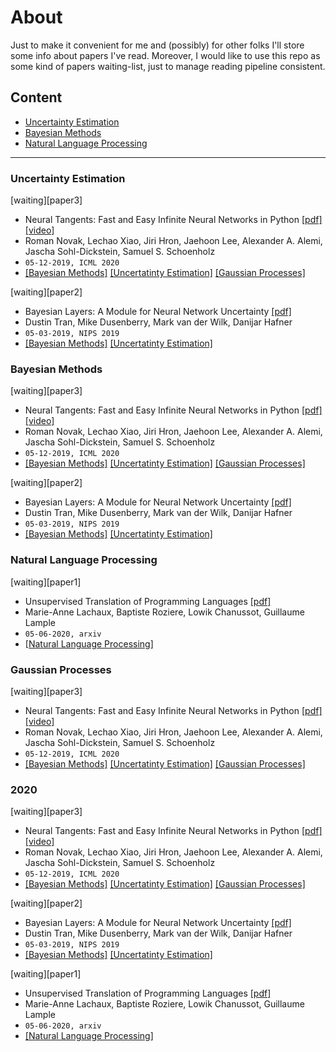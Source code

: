 # About

Just to make it convenient for me and (possibly) for other folks I'll store some info about papers I've read. Moreover, I would like to use this repo as some kind of papers waiting-list, just to manage reading pipeline consistent.

## Content
- [Uncertainty Estimation](#uncertainty-estimation)
- [Bayesian Methods](#bayesian-methods)
- [Natural Language Processing ](#natural-language-processing )

****


### Uncertainty Estimation

[waiting][paper3]
* Neural Tangents: Fast and Easy Infinite Neural Networks in Python [[pdf]](https://arxiv.org/abs/1912.02803) [[video]](https://iclr.cc/virtual_2020/poster_SklD9yrFPS.html)
* Roman Novak, Lechao Xiao, Jiri Hron, Jaehoon Lee, Alexander A. Alemi, Jascha Sohl-Dickstein, Samuel S. Schoenholz
* `05-12-2019, ICML 2020`
* [[Bayesian Methods]](#bayesian-methods) [[Uncertatinty Estimation]](#uncertainty-estimation) [[Gaussian Processes]](#gaussian-processes)

[waiting][paper2]
* Bayesian Layers: A Module for Neural Network Uncertainty [[pdf]](https://papers.nips.cc/paper/9607-bayesian-layers-a-module-for-neural-network-uncertainty)
* Dustin Tran, Mike Dusenberry, Mark van der Wilk, Danijar Hafner
* `05-03-2019, NIPS 2019`
* [[Bayesian Methods]](#bayesian-methods) [[Uncertatinty Estimation]](#uncertainty-estimation)

### Bayesian Methods

[waiting][paper3]
* Neural Tangents: Fast and Easy Infinite Neural Networks in Python [[pdf]](https://arxiv.org/abs/1912.02803) [[video]](https://iclr.cc/virtual_2020/poster_SklD9yrFPS.html)
* Roman Novak, Lechao Xiao, Jiri Hron, Jaehoon Lee, Alexander A. Alemi, Jascha Sohl-Dickstein, Samuel S. Schoenholz
* `05-12-2019, ICML 2020`
* [[Bayesian Methods]](#bayesian-methods) [[Uncertatinty Estimation]](#uncertainty-estimation) [[Gaussian Processes]](#gaussian-processes)

[waiting][paper2]
* Bayesian Layers: A Module for Neural Network Uncertainty [[pdf]](https://papers.nips.cc/paper/9607-bayesian-layers-a-module-for-neural-network-uncertainty)
* Dustin Tran, Mike Dusenberry, Mark van der Wilk, Danijar Hafner
* `05-03-2019, NIPS 2019`
* [[Bayesian Methods]](#bayesian-methods) [[Uncertatinty Estimation]](#uncertainty-estimation)

### Natural Language Processing 

[waiting][paper1]
* Unsupervised Translation of Programming Languages [[pdf]](https://arxiv.org/pdf/2006.03511.pdf)
* Marie-Anne Lachaux, Baptiste Roziere, Lowik Chanussot, Guillaume Lample
* `05-06-2020, arxiv`
* [[Natural Language Processing]](#natural-language-processing)

### Gaussian Processes

[waiting][paper3]
* Neural Tangents: Fast and Easy Infinite Neural Networks in Python [[pdf]](https://arxiv.org/abs/1912.02803) [[video]](https://iclr.cc/virtual_2020/poster_SklD9yrFPS.html)
* Roman Novak, Lechao Xiao, Jiri Hron, Jaehoon Lee, Alexander A. Alemi, Jascha Sohl-Dickstein, Samuel S. Schoenholz
* `05-12-2019, ICML 2020`
* [[Bayesian Methods]](#bayesian-methods) [[Uncertatinty Estimation]](#uncertainty-estimation) [[Gaussian Processes]](#gaussian-processes)

### 2020

[waiting][paper3]
* Neural Tangents: Fast and Easy Infinite Neural Networks in Python [[pdf]](https://arxiv.org/abs/1912.02803) [[video]](https://iclr.cc/virtual_2020/poster_SklD9yrFPS.html)
* Roman Novak, Lechao Xiao, Jiri Hron, Jaehoon Lee, Alexander A. Alemi, Jascha Sohl-Dickstein, Samuel S. Schoenholz
* `05-12-2019, ICML 2020`
* [[Bayesian Methods]](#bayesian-methods) [[Uncertatinty Estimation]](#uncertainty-estimation) [[Gaussian Processes]](#gaussian-processes)

[waiting][paper2]
* Bayesian Layers: A Module for Neural Network Uncertainty [[pdf]](https://papers.nips.cc/paper/9607-bayesian-layers-a-module-for-neural-network-uncertainty)
* Dustin Tran, Mike Dusenberry, Mark van der Wilk, Danijar Hafner
* `05-03-2019, NIPS 2019`
* [[Bayesian Methods]](#bayesian-methods) [[Uncertatinty Estimation]](#uncertainty-estimation)

[waiting][paper1]
* Unsupervised Translation of Programming Languages [[pdf]](https://arxiv.org/pdf/2006.03511.pdf)
* Marie-Anne Lachaux, Baptiste Roziere, Lowik Chanussot, Guillaume Lample
* `05-06-2020, arxiv`
* [[Natural Language Processing]](#natural-language-processing)
